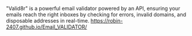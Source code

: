 "Valid8r" is a powerful email validator powered by an API, ensuring your emails reach the right inboxes by checking for errors, invalid domains, and disposable addresses in real-time.
https://robin-2407.github.io/Email_VALIDATOR/
